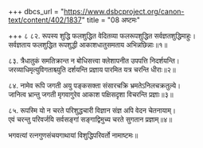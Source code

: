 +++
dbcs_url = "https://www.dsbcproject.org/canon-text/content/402/1837"
title = "08 अष्टमः"

+++
८
८२. रूपस्य शुद्धि फलशुद्धित वेदितव्या
फलरूपशुद्धित सर्वज्ञतशुद्धिमाहुः।  
सर्वज्ञताय फलशुद्धित रूपशुद्धी
आकाशधातुसमताय अभिन्नछिन्नाः॥१॥

८३. त्रैधातुकं समतिक्रान्त न बोधिसत्त्वा 
क्लेशापनीत उपपत्ति निदर्शयन्ति।  
जरव्याधिमृत्युविगताश्च्युति दर्शयन्ति 
प्रज्ञाय पारमित यत्र चरन्ति धीराः॥२॥

८४. नामेव रूपि जगती अयु पङ्कसक्ता 
संसारचक्रि भ्रमतेऽनिलचक्रतुल्ये।  
जानित्व भ्रान्तु जगती मृगवागुरेव 
आकाश पक्षिसदृशा विचरन्ति प्रज्ञाः॥३॥

८५. रूपस्मि यो न चरते परिशुद्धचारी 
विज्ञान संज्ञ अपि वेदन चेतनायाम्।  
एवं चरन्तु परिवर्जयि सर्वसङ्गां 
सङ्गाद्विमुच्य चरते सुगतान प्रज्ञाम्॥४॥

भगवत्यां रत्नगुणसंचयगाथायां विशुद्धिपरिवर्तो नामाष्टमः॥

